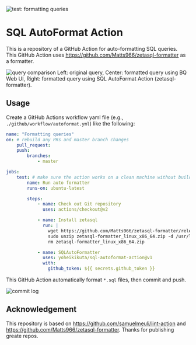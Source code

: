 ![test: formatting queries](https://github.com/yoheikikuta/sql-autoformat-action/workflows/test:%20formatting%20queries/badge.svg)

# SQL AutoFormat Action
This is a repository of a GitHub Action for auto-formatting SQL queries.  
This GitHub Action uses https://github.com/Matts966/zetasql-formatter as a formatter.

![query comparison](https://i.imgur.com/nWfUKgF.png)
Left: original query, Center: formatted query using BQ Web UI, Right: formatted query using SQL AutoFormat Action (zetasql-formatter).

## Usage
Create a GitHub Actions workflow yaml file (e.g., `./github/workflow/autoformat.yml`) like the following:

```yml
name: "Formatting queries"
on: # rebuild any PRs and master branch changes
    pull_request:
    push:
        branches:
            - master

jobs:
    test: # make sure the action works on a clean machine without building
        name: Run auto formatter
        runs-on: ubuntu-latest

        steps:
            - name: Check out Git repository
              uses: actions/checkout@v2

            - name: Install zetasql
              run: |
                wget https://github.com/Matts966/zetasql-formatter/releases/latest/download/zetasql-formatter_linux_x86_64.zip
                sudo unzip zetasql-formatter_linux_x86_64.zip -d /usr/local/bin
                rm zetasql-formatter_linux_x86_64.zip

            - name: SQLAutoFormatter
              uses: yoheikikuta/sql-autoformat-action@v1
              with:
                github_token: ${{ secrets.github_token }}
```

This GitHub Action automatically format `*.sql` files, then commit and push.

![commit log](https://i.imgur.com/eLVJtkz.png)

## Acknowledgement
This repository is based on https://github.com/samuelmeuli/lint-action and https://github.com/Matts966/zetasql-formatter.
Thanks for publishing greate repos.
